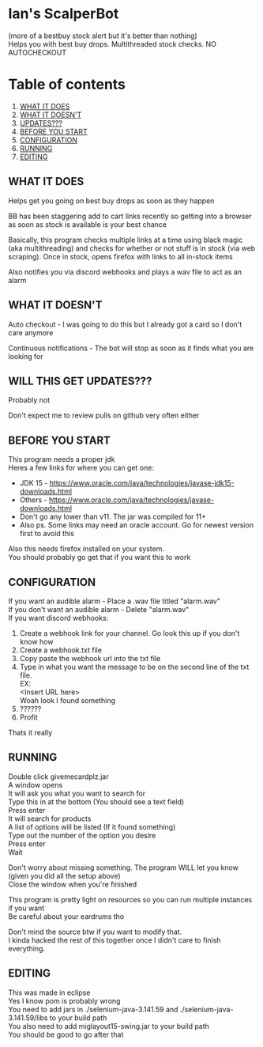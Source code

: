 # Ian's ScalperBot
(more of a bestbuy stock alert but it's better than nothing)\
Helps you with best buy drops. Multithreaded stock checks. NO AUTOCHECKOUT

# Table of contents

1. [WHAT IT DOES](#what-it-does)
2. [WHAT IT DOESN'T](#what-it-doesnt)
3. [UPDATES???](#will-this-get-updates)
4. [BEFORE YOU START](#before-you-start)
5. [CONFIGURATION](#configuration)
6. [RUNNING](#running)
7. [EDITING](#editing)

## WHAT IT DOES
Helps get you going on best buy drops as soon as they happen

BB has been staggering add to cart links recently so getting into a browser as soon as stock is available is your best chance

Basically, this program checks multiple links at a time using black magic (aka multithreading) and checks for whether or not
stuff is in stock (via web scraping). Once in stock, opens firefox with links to all in-stock items

Also notifies you via discord webhooks and plays a wav file to act as an alarm

## WHAT IT DOESN'T
Auto checkout - I was going to do this but I already got a card so I don't care anymore

Continuous notifications - The bot will stop as soon as it finds what you are looking for

## WILL THIS GET UPDATES???
Probably not

Don't expect me to review pulls on github very often either

## BEFORE YOU START
This program needs a proper jdk\
Heres a few links for where you can get one:
* JDK 15 - https://www.oracle.com/java/technologies/javase-jdk15-downloads.html
* Others - https://www.oracle.com/java/technologies/javase-downloads.html
* Don't go any lower than v11. The jar was compiled for 11+
* Also ps. Some links may need an oracle account. Go for newest version first to avoid this

Also this needs firefox installed on your system.\
You should probably go get that if you want this to work

## CONFIGURATION
If you want an audible alarm - Place a .wav file titled "alarm.wav"\
If you don't want an audible alarm - Delete "alarm.wav"\
If you want discord webhooks:
1. Create a webhook link for your channel. Go look this up if you don't know how
2. Create a webhook.txt file
3. Copy paste the webhook url into the txt file
4. Type in what you want the message to be on the second line of the txt file.\
    EX:\
        \<Insert URL here\>\
        Woah look I found something
5. ??????
6. Profit

Thats it really

## RUNNING
Double click givemecardplz.jar\
A window opens\
It will ask you what you want to search for\
Type this in at the bottom (You should see a text field)\
Press enter\
It will search for products\
A list of options will be listed (If it found something)\
Type out the number of the option you desire\
Press enter\
Wait

Don't worry about missing something. The program WILL let you know (given you did all the setup above)\
Close the window when you're finished

This program is pretty light on resources so you can run multiple instances if you want\
Be careful about your eardrums tho

Don't mind the source btw if you want to modify that. \
I kinda hacked the rest of this together once I didn't care to finish everything.

## EDITING
This was made in eclipse\
Yes I know pom is probably wrong\
You need to add jars in ./selenium-java-3.141.59 and ./selenium-java-3.141.59/libs to your build path\
You also need to add miglayout15-swing.jar to your build path\
You should be good to go after that
